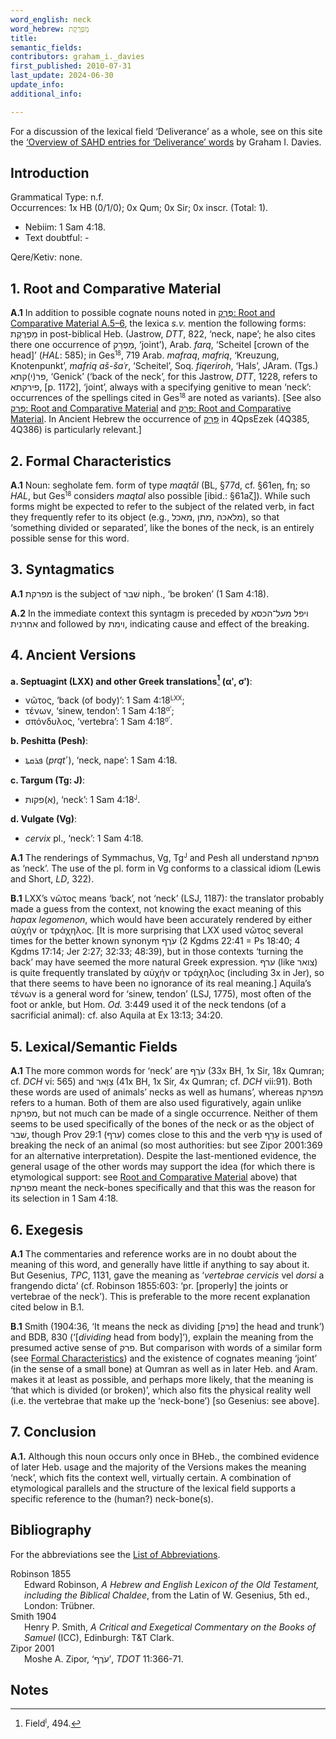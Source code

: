 ```yaml
---
word_english: neck   
word_hebrew: מַפְרֶקֶת       
title:    
semantic_fields:   
contributors: graham_i._davies      
first_published: 2010-07-31   
last_update: 2024-06-30   
update_info:  
additional_info:   

--- 
```


For a discussion of the lexical field ‘Deliverance’ as a whole, see on this site the <a href="/sahd/miscellaneous/overview_deliverance/">‘Overview
of SAHD entries for ‘Deliverance’ words</a> by Graham I. Davies.


## Introduction

Grammatical Type: n.f.  
Occurrences: 1x HB (0/1/0); 0x Qum; 0x Sir; 0x inscr. (Total: 1).

* Nebiim: 1 Sam 4:18.
* Text doubtful: -

Qere/Ketiv: none.

<span id="RCM"></span>
## 1. Root and Comparative Material


<b>A.1</b>  In addition to possible cognate nouns noted in <a href="/sahd/words/plunder/#1-root-and-comparative-material"><span dir="rtl">פֶּרֶק</span>: Root and Comparative Material A.5–6</a>, the lexica <i>s.v.</i> mention the following forms:  <span dir="rtl">מַפְרֶקֶת</span> in
post-biblical Heb. (Jastrow, <i>DTT</i>, 822, ‘neck, nape’; he also cites
there one occurrence of  <span dir="rtl">מַפְרֵק</span>, ‘joint’), Arab. <i>farq</i>, ‘Scheitel
[crown of the head]’ (<i>HAL</i>: 585); in Ges<small><sup>18</sup></small>, 719 Arab. <i>mafraq</i>, <i>mafriq</i>, ‘Kreuzung, Knotenpunkt’, <i>mafriq aš-šaʿr</i>, ‘Scheitel’, Soq. <i>fiqeriroh</i>, ‘Hals’, JAram. (Tgs.) <span dir="rtl">פר(י)קתא</span>, ‘Genick’ (‘back of the neck’, for this Jastrow, <i>DTT</i>, 1228, refers to  <span dir="rtl">פירקתא</span>, [p. 1172], ‘joint’, always with a specifying genitive to mean ‘neck’: occurrences of the spellings cited in Ges<small><sup>18</sup></small> are noted as variants). 
[See also 
<a href="/sahd/words/to_pull_off/#1-root-and-comparative-material"><span dir="rtl">פָּרַק</span>: Root and Comparative Material</a> and <a href="/sahd/words/plunder/#1-root-and-comparative-material"><span dir="rtl">פֶּרֶק</span>: Root and Comparative Material</a>.
In Ancient Hebrew the occurrence of
<a href="/sahd/words/piece_of_meat/"><span dir="rtl">פָּרָק</span></a> in 4QpsEzek (4Q385, 4Q386) is particularly relevant.]

<span id="FC"></span>
## 2. Formal Characteristics

<b>A.1</b>  Noun: segholate fem. form of type <i>maqtāl</i> (BL, §77d, cf. §61eη, fη;
so <i>HAL</i>, but Ges<small><sup>18</sup></small> considers <i>maqtal</i> also possible [ibid.: §61aζ]).
While such forms might be expected to refer to the subject of the related verb, in fact they frequently refer to its object (e.g., <span dir="rtl">מאכל</span>,
<span dir="rtl">מתן</span>, <span dir="rtl">מלאכה</span>), so that ‘something divided or separated’, like the bones of the neck, is an entirely possible sense for this word.

## 3. Syntagmatics


<b>A.1</b>  <span dir="rtl">מפרקת</span> is the subject of  <span dir="rtl">שׁבר</span> niph., ‘be broken’ (1 Sam 4:18).


<b>A.2</b>  In the immediate context this syntagm is preceded by <span dir="rtl">ויפל מעל־הכסא אחרנית</span> and followed by <span dir="rtl">וימת</span>, indicating cause and effect of the breaking.

## 4. Ancient Versions

<b>a. Septuagint (LXX) and other Greek translations[^1] (αʹ, σʹ)</b>:

* νῶτος, ‘back (of body)’: 1 Sam 4:18<small><sup>LXX</sup></small>;
* τένων, ‘sinew, tendon’: 1 Sam 4:18<small><sup>αʹ</sup></small>;
* σπόνδυλος, ‘vertebra’: 1 Sam 4:18<small><sup>σʹ</sup></small>.

<b>b. Peshitta (Pesh)</b>:

* <span dir="rtl">ܦܪܩܬܐ</span> (<i>prqtʾ </i>), ‘neck, nape’: 1 Sam 4:18.

<b>c. Targum (Tg: J)</b>:

* <span dir="rtl">(א)פקות</span>, ‘neck’: 1 Sam 4:18<small><sup>J</sup></small>.

<b>d. Vulgate (Vg)</b>:

* <i>cervix</i> pl., ‘neck’: 1 Sam 4:18.


<b>A.1</b>  The renderings of Symmachus, Vg, Tg<small><sup>J</sup></small>
and Pesh all understand  <span dir="rtl">מפרקת</span> as ‘neck’. The use of the pl. form in Vg conforms to a classical idiom (Lewis and Short, <i>LD</i>, 322).


<b>B.1</b>  LXX’s νῶτος means ‘back’, not ‘neck’ (LSJ, 1187): the translator
probably made a guess from the context, not knowing the exact meaning of
this <i>hapax legomenon</i>, which would have been accurately rendered by
either αὐχήν or τράχηλος. [It is more surprising that LXX used νῶτος
several times for the better known synonym  <span dir="rtl">עֹרֶף</span> (2 Kgdms 22:41 = Ps
18:40; 4 Kgdms 17:14; Jer 2:27; 32:33; 48:39), but in those contexts
‘turning the back’ may have seemed the more natural Greek expression.
 <span dir="rtl">ערף</span> (like  <span dir="rtl">צואר</span>) is quite frequently translated by αὐχήν or τράχηλος
(including 3x in Jer), so that there seems to have been no ignorance of
its real meaning.] Aquila’s τένων is a general word for ‘sinew, tendon’
(LSJ, 1775), most often of the foot or ankle, but Hom. <i>Od.</i> 3:449 used
it of the neck tendons (of a sacrificial animal): cf. also Aquila at Ex
13:13; 34:20.


## 5. Lexical/Semantic Fields

<b>A.1</b>  The more common words for ‘neck’ are  <span dir="rtl">עֹרֶף</span> (33x BH, 1x Sir, 18x
Qumran; cf. <i>DCH</i> vi: 565) and  <span dir="rtl">צַוָּאר</span> (41x BH, 1x Sir, 4x Qumran; cf.
<i>DCH</i> vii:91). Both these words are used of animals’ necks as well as
humans’, whereas  <span dir="rtl">מפרקת</span> refers to a human. Both of them are also used
figuratively, again unlike  <span dir="rtl">מפרקת</span>, but not much can be made of a single
occurrence. Neither of them seems to be used specifically of the bones
of the neck or as the object of  <span dir="rtl">שׁבר</span>, though Prov 29:1 (<span dir="rtl">ערף</span>) comes close
to this and the verb  <span dir="rtl">עָרַף</span> is used of breaking the neck of an animal (so
most authorities: but see Zipor 2001:369 for an alternative
interpretation). Despite the last-mentioned evidence, the general usage
of the other words may support the idea (for which there is etymological
support: see <a href="#RCM">Root and Comparative Material</a> above) that <span dir="rtl">מפרקת</span> meant the neck-bones specifically and that this was the reason for its selection in 1 Sam 4:18.

## 6. Exegesis


<b>A.1</b>  The commentaries and reference works are in no doubt about the
meaning of this word, and generally have little if anything to say about
it. But Gesenius, <i>TPC</i>, 1131, gave the meaning as ‘<i>vertebrae cervicis</i>
vel <i>dorsi</i> a frangendo dicta’ (cf. Robinson 1855:603: ‘pr. [properly]
the joints or vertebrae of the neck’). This is preferable to the more recent explanation cited below in B.1.

<b>B.1</b>  Smith (1904:36, ‘It means the neck as dividing [<span dir="rtl">פרק</span>] the head and
trunk’) and BDB, 830 (‘[<i>dividing</i> head from body]’), explain the meaning from the presumed active sense of <span dir="rtl">פרק</span>. But comparison with words of a similar form (see <a href="#FC">Formal Characteristics</a>) and the existence of
cognates meaning ‘joint’ (in the sense of a small bone) at Qumran as
well as in later Heb. and Aram. makes it at least as possible, and
perhaps more likely, that the meaning is ‘that which is divided (or
broken)’, which also fits the physical reality well (i.e. the vertebrae
that make up the ‘neck-bone’) [so Gesenius: see above].

## 7. Conclusion

<b>A.1.</b> Although this noun occurs only once in BHeb., the combined evidence of
later Heb. usage and the majority of the Versions makes the meaning
‘neck’, which fits the context well, virtually certain. A combination of
etymological parallels and the structure of the lexical field supports a
specific reference to the (human?) neck-bone(s).

## Bibliography

For the abbreviations see the 
<a href="/sahd/store/abbreviations/txt"	>List of Abbreviations</a>.

<div style="padding-left: 22px; text-indent: -22px;">
Robinson 1855<br>
Edward Robinson, <i>A Hebrew and English Lexicon of the Old Testament, including the Biblical Chaldee</i>, from the Latin of W. Gesenius, 5th ed., London: Trübner.
</div>

<div style="padding-left: 22px; text-indent: -22px;">
Smith 1904 <br>
Henry P. Smith, <i>A Critical and Exegetical Commentary on the Books of Samuel</i> (ICC), Edinburgh: T&T Clark.
</div>

<div style="padding-left: 22px; text-indent: -22px;">
Zipor 2001<br>
Moshe A. Zipor, ‘<span dir="rtl">עֹרֶף</span>’, <i>TDOT</i> 11:366-71.
</div>

## Notes 

[^1]: Field<small><sup>I</sup></small>, 494.